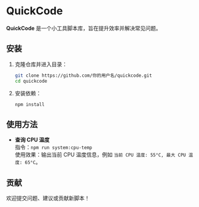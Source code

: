# QuickCode

**QuickCode** 是一个小工具脚本库，旨在提升效率并解决常见问题。

## 安装

1. 克隆仓库并进入目录：

   ```bash
   git clone https://github.com/你的用户名/quickcode.git
   cd quickcode
   ```

2. 安装依赖：

   ```bash
   npm install
   ```

## 使用方法

+ **查询 CPU 温度**  
  指令：`npm run system:cpu-temp`  
  使用效果：输出当前 CPU 温度信息，例如 `当前 CPU 温度: 55°C, 最大 CPU 温度: 65°C`。

## 贡献

欢迎提交问题、建议或贡献新脚本！
